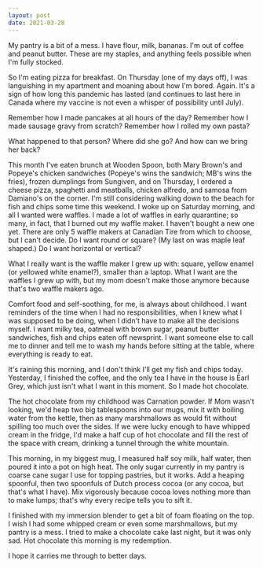 ```yaml
---
layout: post
date: 2021-03-28
---
```


My pantry is a bit of a mess. I have flour, milk, bananas. I'm out of coffee and peanut butter. These are my staples, and anything feels possible when I'm fully stocked. 

So I'm eating pizza for breakfast. On Thursday (one of my days off), I was languishing in my apartment and moaning about how I'm bored. Again. It's a sign of how long this pandemic has lasted (and continues to last here in Canada where my vaccine is not even a whisper of possibility until July). 

Remember how I made pancakes at all hours of the day? Remember how I made sausage gravy from scratch? Remember how I rolled my own pasta?

What happened to that person? Where did she go? And how can we bring her back?

This month I've eaten brunch at Wooden Spoon, both Mary Brown's and Popeye's chicken sandwiches (Popeye's wins the sandwich; MB's wins the fries), frozen dumplings from Sungiven, and on Thursday, I ordered a cheese pizza, spaghetti and meatballs, chicken alfredo, and samosa from Damiano's on the corner. I'm still considering walking down to the beach for fish and chips some time this weekend.
I woke up on Saturday morning, and all I wanted were waffles. I made a lot of waffles in early quarantine; so many, in fact, that I burned out my waffle maker. I haven't bought a new one yet. There are only 5 waffle makers at Canadian Tire from which to choose, but I can't decide. Do I want round or square? (My last on was maple leaf shaped.) Do I want horizontal or vertical? 

What I really want is the waffle maker I grew up with: square, yellow enamel (or yellowed white enamel?), smaller than a laptop. What I want are the waffles I grew up with, but my mom doesn't make those anymore because that's two waffle makers ago.

Comfort food and self-soothing, for me, is always about childhood. I want reminders of the time when I had no responsibilities, when I knew what I was supposed to be doing, when I didn't have to make all the decisions myself. I want milky tea, oatmeal with brown sugar, peanut butter sandwiches, fish and chips eaten off newsprint. I want someone else to call me to dinner and tell me to wash my hands before sitting at the table, where everything is ready to eat. 

It's raining this morning, and I don't think I'll get my fish and chips today. Yesterday, I finished the coffee, and the only tea I have in the house is Earl Grey, which just isn't what I want in this moment. So I made hot chocolate.

The hot chocolate from my childhood was Carnation powder. If Mom wasn't looking, we'd heap two big tablespoons into our mugs, mix it with boiling water from the kettle, then as many marshmallows as would fit without spilling too much over the sides. If we were lucky enough to have whipped cream in the fridge, I'd make a half cup of hot chocolate and fill the rest of the space with cream, drinking a tunnel through the white mountain.

This morning, in my biggest mug, I measured half soy milk, half water, then poured it into a pot on high heat. The only sugar currently in my pantry is coarse cane sugar I use for topping pastries, but it works. Add a heaping spoonful, then two spoonfuls of Dutch process cocoa (or any cocoa, but that's what I have). Mix vigorously because cocoa loves nothing more than to make lumps; that's why every recipe tells you to sift it.

I finished with my immersion blender to get a bit of foam floating on the top. I wish I had some whipped cream or even some marshmallows, but my pantry is a mess. I tried to make a chocolate cake last night, but it was only sad. Hot chocolate this morning is my redemption. 

I hope it carries me through to better days.

